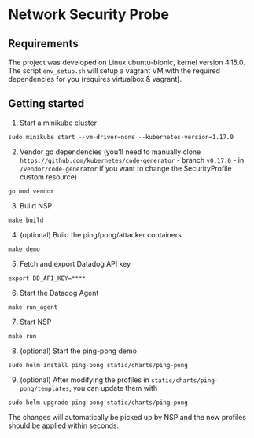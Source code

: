 # Network Security Probe

## Requirements

The project was developed on Linux ubuntu-bionic, kernel version 4.15.0.
The script `env_setup.sh` will setup a vagrant VM with the required dependencies for you (requires virtualbox & vagrant).

## Getting started

1) Start a minikube cluster

```
sudo minikube start --vm-driver=none --kubernetes-version=1.17.0
```

2) Vendor go dependencies (you'll need to manually clone `https://github.com/kubernetes/code-generator` - branch `v0.17.0` - in `/vendor/code-generator` if you want to change the SecurityProfile custom resource)

```
go mod vendor
```

3) Build NSP

```
make build
```

4) (optional) Build the ping/pong/attacker containers

```
make demo
```

5) Fetch and export Datadog API key

```
export DD_API_KEY=****
```

6) Start the Datadog Agent

```
make run_agent
```

7) Start NSP

```
make run
```

8) (optional) Start the ping-pong demo

```
sudo helm install ping-pong static/charts/ping-pong
```

9) (optional) After modifying the profiles in `static/charts/ping-pong/templates`, you can update them with

```
sudo helm upgrade ping-pong static/charts/ping-pong
```
The changes will automatically be picked up by NSP and the new profiles should be applied within seconds.
